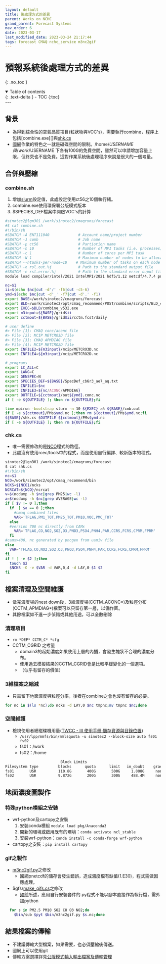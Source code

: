 ```yaml
---
layout: default
title: 後處理方式的差異
parent: Works on NCHC
grand_parent: Forecast Systems
nav_order: 6
date: 2023-03-17
last_modified_date: 2023-03-24 21:17:44
tags: forecast CMAQ nchc_service m3nc2gif
---
```


# 預報系統後處理方式的差異

{: .no_toc }

<details open markdown="block">
  <summary>
    Table of contents
  </summary>
  {: .text-delta }
- TOC
{:toc}
</details>
---

## 背景

- 為得到綜合性的空氣品質項目(粒狀物與VOC's)，需要執行combine，程序上包括[combine.exe][]與[shk.cs][shk]
- [國網][nchc]作業的特色之一就是磁碟空間的限制。/home/$USERNAME與/work/$USERNAME 下各有100G的免費空間，雖然可以申請增加容量上限，但終究也不是免費。這對作業系統後處理程序來說是很大的一個考量。

## 合併與壓縮

### combine.sh

1. 增加[slurm][slurm]設定值，此處設定使用ct56之10個執行緒。
2. combine.exe使用環保署公版模式版本
3. $SPECIES_DEF檔案中開啟VOC's的計算

```bash
#sinotec2@lgn301 /work/sinotec2/cmaqruns/forecast
#$ cat combine.sh 
#!/bin/sh
#SBATCH -A ENT111040             # Account name/project number
#SBATCH -J comb                  # Job name
#SBATCH -p ct56                  # Partiotion name
#SBATCH -n 10                    # Number of MPI tasks (i.e. processes)
#SBATCH -c 1                     # Number of cores per MPI task
#SBATCH -N 1                     # Maximum number of nodes to be allocated
#SBATCH --ntasks-per-node=10    # Maximum number of tasks on each node
#SBATCH -o rsl.out.%j            # Path to the standard output file
#SBATCH -e rsl.error.%j          # Path to the standard error ouput file
module load compiler/intel/2021 IntelMPI/2021 hdf5/1.12 netcdf/4.7.4 pnetcdf/1.12.2

nc=$1
ii=$(echo $nc|cut -d'/' -f6|cut -c5-6)
ymd=$(echo $nc|cut -d'_' -f7|cut -d'.' -f1)
export BASE=/work/sinotec2/cmaqruns/forecast
export BLD=/work/sinotec2/opt/cmaq_recommend/POST/combine/scripts/BLD_combine_v532_intel
export EXEC=$BLD/combine_v532.exe
export m3input=${BASE}/grid$ii
export cctmout=${BASE}/grid$ii/cctm.fcst/daily

# user define
#> File [1]: CMAQ conc/aconc file
#> File [2]: MCIP METCRO3D file
#> File [3]: CMAQ APMDIAG file
#> File [4]: MCIP METCRO2D file
export INFILE2=${m3input}/mcip/METCRO3D.nc
export INFILE4=${m3input}/mcip/METCRO2D.nc

# programs
export LC_ALL=C
export LANG=C
export GENSPEC=N
export SPECIES_DEF=${BASE}/SpecDef_cb6r3_ae7_aq.txt
export INFILE1=$nc
export INFILE3=${nc/ACONC/APMDIAG}
export OUTFILE=${cctmout}/out${ymd}.conc.nc
if [ -e ${OUTFILE} ]; then rm ${OUTFILE};fi

time mpirun -bootstrap slurm -n 10 ${EXEC} >& ${BASE}/cmb.out
if [ -e ${cctmout}/PMs$ymd.nc ];then rm ${cctmout}/PMs$ymd.nc;fi
${BASE}/shk.cs $OUTFILE ${cctmout}/PMs$ymd.nc
if [ -e ${OUTFILE} ]; then rm ${OUTFILE};fi
```

### chk.cs

- 唯一需要修改的是[NCO][nco]程式的路徑。
- 此處沒有使用rcec/tools中的程式，而是使用自行編譯、較新版本的程式。

```bash
sinotec2@lgn301 /work/sinotec2/cmaqruns/forecast
$ cat shk.cs 
#!/bin/sh
nc=$1
NCO=/work/sinotec2/opt/cmaq_recommend/bin
NCKS=${NCO}/ncks
NCRCAT=${NCO}/ncrcat
v=$(ncdump -h $nc|grep PM25|wc -l)
a=$(ncdump -h $nc|grep AVERAGE|wc -l)
if [ $v != 0 ];then
  if  [ $a == 0 ];then
    #cmaq combined files
    VAR='TFLAG,PM1_TOT,PM25_TOT,PM10,VOC,PMC_TOT'
  else
  #version 700 nc directly from CAMx
    VAR='TFLAG,CO,NO2,SO2,O3,PNO3,PSO4,PNH4,PAR,CCRS,FCRS,CPRM,FPRM'
  fi
#camx>400, nc generated by pncgen from uamiv file
else
  VAR='TFLAG,CO,NO2,SO2,O3,PNO3,PSO4,PNH4,PAR,CCRS,FCRS,CPRM,FPRM'
fi
if ! [ -e $2 ];then
  touch $2
  $NCKS -O -v $VAR -d VAR,0,4 -d LAY,0 $1 $2
fi
```

## 檔案清理及空間維護

- 做完濃度場的nest down後，3維濃度場(CCTM_ACONC*)及粒徑分布(CCTM_APMDIAG*)檔案可以只留存第一層，以備作圖。
- 其餘檔案如不進一步偵錯或其他用途，可以全數刪除

### 清理項目

- `rm *DEP* CCTM_C* *cfg`
- CCTM_CGRID 之考量
  - domain3的起始濃度如果使用上層的內插，會發生塊狀不合理的濃度分布。
  - 使用過去模擬結果的CCTM_CGRID會是比較平緩變化的一個選項。
  - （似乎有留存的價值）

### 3維檔案之縮減

- 只需留下地面濃度與粒徑分率，後者在combine之會也沒有留存的必要。

```bash
for nc in $(ls *nc);do ncks -d LAY,0 $nc tmpnc;mv tmpnc $nc;done
```

### 空間維護

- 檢視使用者總磁碟機用量([TWCC - III 使用手冊:儲存資源與目錄位置](https://man.twcc.ai/@TWCC-III-manual/HyOgKIiuu))
  - `/usr/lpp/mmfs/bin/mmlsquota -u sinotec2 --block-size auto fs01 fs02`
  - fs01：/work
  - fs02：/home

```bash
                         Block Limits                                    |     File Limits
Filesystem type         blocks      quota      limit   in_doubt    grace |    files   quota    limit in_doubt    grace  Remarks
fs01       USR          110.8G       400G       500G     1.008G     none |    19790       0        0       85     none NCHC_AIcls.twcc.ai
fs02       USR          9.872G       200G       300G     488.4M     none |   194962       0        0       40     none NCHC_AIcls.twcc.ai
```

## 地面濃度圖製作

### 特殊python模組之安裝

- wrf-python及cartopy之安裝
  1. 安裝conda模組 `module load pkg/Anaconda3`
  2. 開新的環境或啟用既有的環境：`conda activate ncl_stable`
  3. 安裝wrf-python：`conda install -c conda-forge wrf-python`
- cartopy之安裝：`pip install cartopy`

### gif之製作

- [m3nc2gif.py](../../utilities/Graphics/wrf-python/4.m3nc2gif.md)之修改
  - 國網pnetcdf的儲存會發生錯誤，造成濃度檔有缺值(1.E30)，程式需做因應處理。
- $gfs/[make_gifs.cs][make_gifs]之修改
  - [如前](1.ICBCforEA.md#cams數據之下載)所述，應用自行安裝套件的.py程式不能以腳本直接作為執行檔，需外加python

```bash
  for s in PM2.5 PM10 SO2 CO O3 NO2;do
    $bin/sub $pyt $bin/m3nc2gif.py $s.nc;done
```

## 結果檔案的傳輸

- 不建議傳輸大型檔案，如果需要，也必須壓縮後傳送。
- 國網上可以使用git
- 傳輸方案選擇詳見[公版模式輸入輸出檔案及傳輸管理][fs]

[nchc]: https://iservice.nchc.org.tw/nchc_service/nchc_service_twn3_hpc.php "國研院國網中心台灣杉三號(Taiwania 3)為國內提供開放服務申請的最大CPU高速計算主機(2021年)，擁有900個計算節點。"
[1]: https://sinotec2.github.io/Focus-on-Air-Quality/GridModels/TWNEPA_RecommCMAQ/exec/#1-主程式runcctm03csh "CMAQ Model System -> Recommend System -> 執行檔與程式庫 -> CCTM run scripts -> 1. 主程式(run.cctm.03.csh)"
[2]: https://sinotec2.github.io/Focus-on-Air-Quality/GridModels/TWNEPA_RecommCMAQ/exec/#2-模擬案例與時間projectconfig "CMAQ Model System -> Recommend System -> 執行檔與程式庫 -> CCTM run scripts -> 2-模擬案例與時間project.config"
[3]: https://sinotec2.github.io/Focus-on-Air-Quality/GridModels/TWNEPA_RecommCMAQ/exec/#3-科學設定檔cctmsourcev531ae7 "CMAQ Model System -> Recommend System -> 執行檔與程式庫 -> CCTM run scripts -> 3-科學設定檔cctm.source.v531.ae7"
[1dbcon]: https://sinotec2.github.io/Focus-on-Air-Quality/GridModels/BCON/1day_bc/ "逐日循序執行bcon.exe"
[icon]: https://sinotec2.github.io/Focus-on-Air-Quality/GridModels/ForecastSystem/10.fcst.cs/#下層icon "CMAQ Model System -> Recommend System -> 執行預報腳本之分段說明 -> CMAQ -> 下層ICON"
[make_gifs]: 15.make_gifs.md "地面濃度動畫批次製作"
[slurm]: ../../GridModels/TWNEPA_RecommCMAQ/module_slurm.md#slurm-commands "slurm-commands"
[evail]: ../TWNEPA_RecommCMAQ/module_slurm.md#csh-中執行module "csh腳本中執行module"
[trans]: ../../wind_models/WRFOUT/2.TransWrfout.md "因應intel MPI轉換wrfout格式"
[nco]: https://github.com/nco/nco "NCO NetCDF Operators@github"
[ncl]: https://www.ncl.ucar.edu/ "NCAR Command Language"
[fs]: ../../GridModels/TWNEPA_RecommCMAQ/IO_Files.md#公版模式輸入輸出檔案及傳輸管理 "公版模式輸入輸出檔案及傳輸管理"
[shk]: ../../GridModels/POST/do_shk.md#shkcs "整併濃度檔案項目之腳本"
